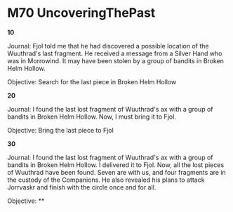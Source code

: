 # M70 UncoveringThePast

**10**

Journal:
Fjol told me that he had discovered a possible location of the Wuuthrad's last fragment. He received a message from a Silver Hand who was in Morrowind. It may have been stolen by a group of bandits in Broken Helm Hollow.

Objective:
Search for the last piece in Broken Helm Hollow

**20**

Journal:
I found the last lost fragment of Wuuthrad's ax with a group of bandits in Broken Helm Hollow. Now, I must bring it to Fjol.

Objective:
Bring the last piece to Fjol

**30**

Journal:
I found the last lost fragment of Wuuthrad's ax with a group of bandits in Broken Helm Hollow. I delivered it to Fjol. Now, all the lost pieces of Wuuthrad have been found. Seven are with us, and four fragments are in the custody of the Companions. He also revealed his plans to attack Jorrvaskr and finish with the circle once and for all. 

Objective:
** 


